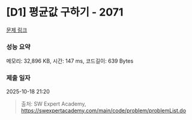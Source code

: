 # [D1] 평균값 구하기 - 2071 

[문제 링크](https://swexpertacademy.com/main/code/problem/problemDetail.do?contestProbId=AV5QRnJqA5cDFAUq) 

### 성능 요약

메모리: 32,896 KB, 시간: 147 ms, 코드길이: 639 Bytes

### 제출 일자

2025-10-18 21:20



> 출처: SW Expert Academy, https://swexpertacademy.com/main/code/problem/problemList.do